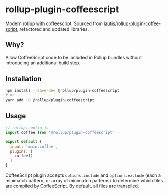 # rollup-plugin-coffeescript

Modern rollup with coffeescript. Sourced from [lautis/rollup-plugin-coffee-script](https://github.com/lautis/rollup-plugin-coffee-script), refactored and updated libraries.

## Why?

Allow CoffeeScript code to be included in Rollup bundles without introducing an additional build step.

## Installation

```bash
npm install --save-dev @rollup/plugin-coffeescript
# or
yarn add -D @rollup/plugin-coffeescript
```

## Usage

```js
// rollup.config.js
import coffee from '@rollup/plugin-coffeescript'

export default {
  input: 'main.coffee',
  plugins: [
    coffee()
  ]
}
```

CoffeeScript plugin accepts `options.include` and `options.exclude` (each a minimatch pattern, or array of minimatch  patterns) to determine which files are compiled by CoffeeScript. By default, all files are transpiled.
